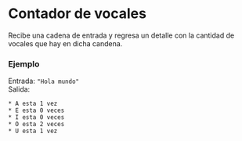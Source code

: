 # Contador de vocales

Recibe una cadena de entrada y regresa un detalle con la cantidad de vocales que hay en dicha candena.

### Ejemplo

Entrada: 
`"Hola mundo"` <br/>
Salida:
```
* A esta 1 vez 
* E esta 0 veces 
* I esta 0 veces 
* O esta 2 veces 
* U esta 1 vez 
```
